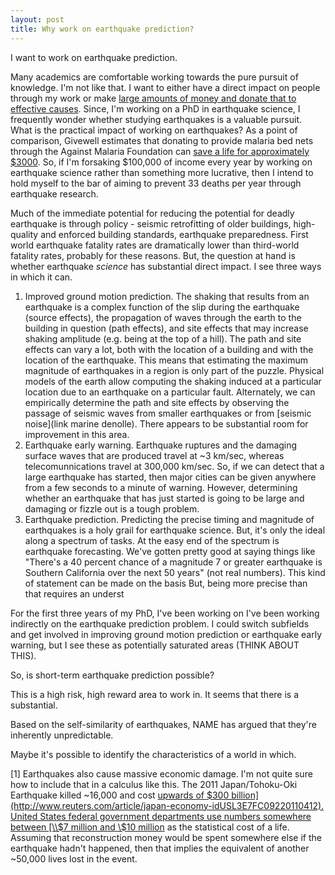 ```yaml
---
layout: post
title: Why work on earthquake prediction?
---
```


I want to work on earthquake prediction. 

Many academics are comfortable working towards the pure pursuit of knowledge. I'm not like that. I want to either have a direct impact on people through my work or make [large amounts of money and donate that to effective causes](https://80000hours.org/). Since, I'm working on a PhD in earthquake science, I frequently wonder whether studying earthquakes is a valuable pursuit. What is the practical impact of working on earthquakes? As a point of comparison, Givewell estimates that donating to provide malaria bed nets through the Against Malaria Foundation can [save a life for approximately $3000](http://www.givewell.org/international/top-charities/amf#Costperlifesaved). So, if I'm forsaking $100,000 of income every year by working on earthquake science rather than something more lucrative, then I intend to hold myself to the bar of aiming to prevent 33 deaths per year through earthquake research. 

Much of the immediate potential for reducing the potential for deadly earthquake is through policy - seismic retrofitting of older buildings, high-quality and enforced building standards, earthquake preparedness. First world earthquake fatality rates are dramatically lower than third-world fatality rates, probably for these reasons. But, the question at hand is whether earthquake *science* has substantial direct impact. I see three ways in which it can.

1. Improved ground motion prediction. The shaking that results from an earthquake is a complex function of the slip during the earthquake (source effects), the propagation of waves through the earth to the building in question (path effects), and site effects that may increase shaking amplitude (e.g. being at the top of a hill). The path and site effects can vary a lot, both with the location of a building and with the location of the earthquake. This means that estimating the maximum magnitude of earthquakes in a region is only part of the puzzle. Physical models of the earth allow computing the shaking induced at a particular location due to an earthquake on a particular fault. Alternately, we can empirically determine the path and site effects by observing the passage of seismic waves from smaller earthquakes or from [seismic noise](link marine denolle). There appears to be substantial room for improvement in this area.
2. Earthquake early warning. Earthquake ruptures and the damaging surface waves that are produced travel at ~3 km/sec, whereas telecomunnications travel at 300,000 km/sec. So, if we can detect that a large earthquake has started, then major cities can be given anywhere from a few seconds to a minute of warning. However, determining whether an earthquake that has just started is going to be large and damaging or fizzle out is a tough problem. 
3. Earthquake prediction. Predicting the precise timing and magnitude of earthquakes is a holy grail for earthquake science. But, it's only the ideal along a spectrum of tasks. At the easy end of the spectrum is earthquake forecasting. We've gotten pretty good at saying things like "There's a 40 percent chance of a magnitude 7 or greater earthquake is Southern California over the next 50 years" (not real numbers). This kind of statement can be made on the basis  But, being more precise than that requires an underst

For the first three years of my PhD, I've been working on 
I've been working indirectly on the earthquake prediction problem. I could switch subfields and get involved in improving ground motion prediction or earthquake early warning, but I see these as potentially saturated areas (THINK ABOUT THIS). 

So, is short-term earthquake prediction possible? 

This is a high risk, high reward area to work in. It seems that there is a substantial.

Based on the self-similarity of earthquakes, NAME has argued that they're inherently unpredictable. 

Maybe it's possible to identify the characteristics of a world in which. 

[1] Earthquakes also cause massive economic damage. I'm not quite sure how to include that in a calculus like this. The 2011 Japan/Tohoku-Oki Earthquake killed ~16,000 and cost [upwards of $300 billion](http://www.reuters.com/article/japan-economy-idUSL3E7FC09220110412). United States federal government departments use numbers somewhere between [\\$7 million and \\$10 million](https://en.wikipedia.org/wiki/Value_of_life) as the statistical cost of a life. Assuming that reconstruction money would be spent somewhere else if the earthquake hadn't happened, then that implies the equivalent of another ~50,000 lives lost in the event.
